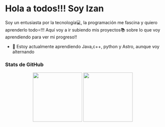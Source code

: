 # Hola a todos!!! Soy Izan
Soy un entusiasta por la tecnología💻, la programación me fascina y quiero aprenderlo todo⭐!!!
Aquí voy a ir subiendo mis proyectos📚 sobre lo que voy aprendiendo para ver mi progreso!!
- 🌱 Estoy actualmente aprendiendo Java,c++, python y Astro, aunque voy alternando

### Stats de GitHub
<div align="center">
  <img src="https://github-readme-stats.vercel.app/api?username=akach4n&theme=radical&show_icons=1&hide_border=1" 
       height="160"
  /> 
<img src="https://github-readme-stats.vercel.app/api/top-langs/?username=akach4n&theme=radical&show_icons=1&hide_border=1&layout=compact"
       height="160"
  />
</div>
